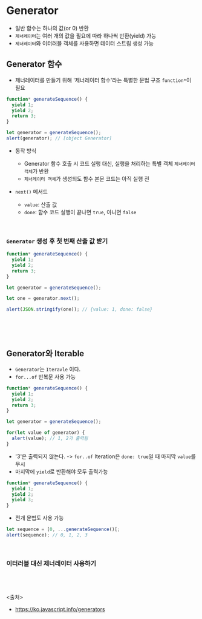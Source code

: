 # Generator
- 일반 함수는 하나의 값(or 0) 반환
- `제너레이터`는 여러 개의 값을 필요에 따라 하나씩 반환(yield) 가능
- `제너레이터`와 이터러블 객체를 사용하면 데이터 스트림 생성 가능

## Generator 함수
- 제너레이터를 만들기 위해 '제너레이터 함수'라는 특별한 문법 구조 `function*`이 필요
```js
function* generateSequence() {
  yield 1;
  yield 2;
  return 3;
}

let generator = generateSequence();
alert(generator); // [object Generator]
```
- 동작 방식
  - Generator 함수 호출 시 코드 실행 대신, 실행을 처리하는 특별 객체 `제너레이터 객체`가 반환
  - `제너레이터 객체`가 생성되도 함수 본문 코드는 아직 실행 전
  <img src="" />

- `next()` 메서드
  - `value`: 산출 값
  - `done`: 함수 코드 실행이 끝나면 `true`, 아니면 `false`
<br>

### `Generator` 생성 후 첫 번째 산출 값 받기
```js
function* generateSequence() {
  yield 1;
  yield 2;
  return 3;
}

let generator = generateSequence();

let one = generator.next();

alert(JSON.stringify(one)); // {value: 1, done: false}
```
<img src="" />

<br><br>

## Generator와 Iterable
- `Generator`는 `Iteravle` 이다.
- `for...of` 반복문 사용 가능
```js
function* generateSequence() {
  yield 1;
  yield 2;
  return 3;
}

let generator = generateSequence();

for(let value of generator) {
  alert(value); // 1, 2가 출력됨
}
```
- '3'은 출력되지 않는다. -> `for..of` Iteration은 `done: true`일 때 마지막 `value`를 무시
- 마지막에 `yield`로 반환해야 모두 출력가능
```js
function* generateSequence() {
  yield 1;
  yield 2;
  yield 3;
}
```

- 전개 문법도 사용 가능
```js
let sequence = [0, ...generateSequence()[;
alert(sequence); // 0, 1, 2, 3
```
<br>

### 이터러블 대신 제너레이터 사용하기



<br><br><br>
<출처>
- https://ko.javascript.info/generators

